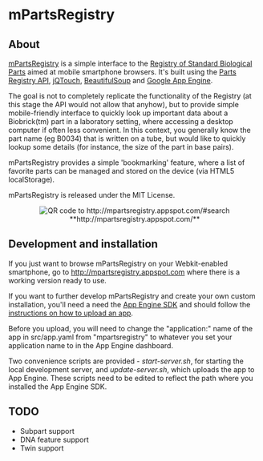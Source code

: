 mPartsRegistry
=============

About
-----
<a href="http://mpartsregistry.appspot.com/">mPartsRegistry</a> is a simple interface to the <a href="http://partsregistry.org/">Registry of Standard Biological Parts</a> aimed
at mobile smartphone browsers. It's built using the <a href="http://partsregistry.org/Registry_API">Parts Registry API</a>, 
<a href="http://jqtouch.com/">jQTouch</a>, <a href="http://www.crummy.com/software/BeautifulSoup/">BeautifulSoup</a> and 
<a href="http://code.google.com/appengine/">Google App Engine</a>.

The goal is not to completely replicate the functionality of the Registry (at this stage
the API would not allow that anyhow), but to provide simple mobile-friendly interface to 
quickly look up important data about a Biobrick(tm) part in a laboratory setting, 
where accessing a desktop computer if often less convenient. 
In this context, you generally know the part name (eg B0034) that is written on a tube, 
but would like to quickly lookup some details (for instance, the size of the part in 
base pairs).

mPartsRegistry provides a simple 'bookmarking' feature, where a list of favorite parts can be
managed and stored on the device (via HTML5 localStorage).

mPartsRegistry is released under the MIT License. 

<div align="center">
 <img src="http://mpartsregistry.appspot.com/img/QR_code.png" alt="QR code to http://mpartsregistry.appspot.com/#search"/>
 <br/>
 **http://mpartsregistry.appspot.com/**
</div>

Development and installation
----------------------------
If you just want to browse mPartsRegistry on your Webkit-enabled smartphone, 
go to <a href="http://mpartsregistry.appspot.com">http://mpartsregistry.appspot.com</a>
where there is a working version ready to use.

If you want to further develop mPartsRegistry and create your own custom installation, 
you'll need a need the 
<a href="http://code.google.com/appengine/downloads.html">App Engine SDK</a> and 
should follow the 
<a href="http://code.google.com/appengine/docs/python/gettingstarted/uploading.html">instructions on how to upload an app</a>.

Before you upload, you will need to change the "application:" name of the app in src/app.yaml 
from "mpartsregistry" to whatever you set your application name to in the App Engine dashboard.

Two convenience scripts are provided - *start-server.sh*, for starting the local development server, 
and *update-server.sh*, which uploads the app to App Engine. These scripts need to be edited to
reflect the path where you installed the App Engine SDK.

TODO
----
* Subpart support
* DNA feature support
* Twin support
